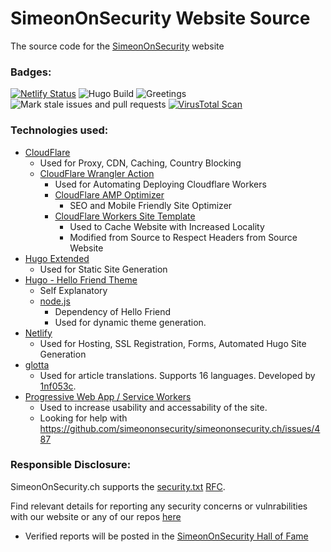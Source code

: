 # SimeonOnSecurity Website Source

The source code for the [SimeonOnSecurity](https://SimeonOnSecurity.ch) website 

### Badges:
[![Netlify Status](https://api.netlify.com/api/v1/badges/190394fe-722e-4aa2-bc39-ff81985b2960/deploy-status)](https://app.netlify.com/sites/simeononsecurity/deploys)
![Hugo Build](https://github.com/simeononsecurity/simeononsecurityweb/workflows/hugo/badge.svg)
![Greetings](https://github.com/simeononsecurity/simeononsecurityweb/workflows/Greetings/badge.svg)
![Mark stale issues and pull requests](https://github.com/simeononsecurity/simeononsecurityweb/workflows/Mark%20stale%20issues%20and%20pull%20requests/badge.svg)
[![VirusTotal Scan](https://github.com/simeononsecurity/simeononsecurity.ch/actions/workflows/virustotal.yml/badge.svg)](https://github.com/simeononsecurity/simeononsecurity.ch/actions/workflows/virustotal.yml)

### Technologies used:
- [CloudFlare](https://www.cloudflare.com/)
    - Used for Proxy, CDN, Caching, Country Blocking
    - [CloudFlare Wrangler Action](https://github.com/cloudflare/wrangler-action)
      - Used for Automating Deploying Cloudflare Workers
      - [CloudFlare AMP Optimizer](https://github.com/ampproject/cloudflare-amp-optimizer)
        - SEO and Mobile Friendly Site Optimizer
      - [CloudFlare Workers Site Template](https://github.com/simeononsecurity/cf-workers-site-template)
        - Used to Cache Website with Increased Locality
        - Modified from Source to Respect Headers from Source Website
- [Hugo Extended](https://gohugo.io/)
    - Used for Static Site Generation
- [Hugo - Hello Friend Theme](https://themes.gohugo.io/hugo-theme-hello-friend/)
    - Self Explanatory
    - [node.js](https://nodejs.org/en/)
        - Dependency of Hello Friend
        - Used for dynamic theme generation.
- [Netlify](https://www.netlify.com/)
    - Used for Hosting, SSL Registration, Forms, Automated Hugo Site Generation
- [glotta](https://github.com/simeononsecurity/glotta)
  - Used for article translations. Supports 16 languages. Developed by [1nf053c](https://github.com/1nf053c).
- [Progressive Web App / Service Workers](https://web.dev/progressive-web-apps/)
    - Used to increase usability and accessability of the site.
    - Looking for help with https://github.com/simeononsecurity/simeononsecurity.ch/issues/487

### Responsible Disclosure:
SimeonOnSecurity.ch supports the [security.txt](https://securitytxt.org/) [RFC](https://tools.ietf.org/html/draft-foudil-securitytxt-10). 

Find relevant details for reporting any security concerns or vulnrabilities with our website or any of our repos [here](https://simeononsecurity.ch/.well-known/security.txt)
- Verified reports will be posted in the [SimeonOnSecurity Hall of Fame](https://simeononsecurity.ch/hof)
